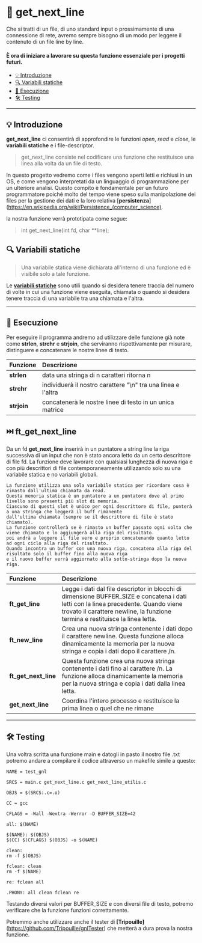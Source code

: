 # 📖 get_next_line

 Che si tratti di un file, di uno standard input o prossimamente di una connessione di rete, avremo sempre bisogno di un modo per leggere il contenuto di un file line by line.

#### È ora di iniziare a lavorare su questa funzione essenziale per i progetti futuri.

<!-- TOC -->
* [💡 Introduzione](#-introduzione)
* [🔍 Variabili statiche](#-variabili-statiche)
* [📝 Esecuzione](#-esecuzione)
* [🛠️ Testing](#-testing)
<!-- TOC -->

------------

## 💡 Introduzione

**get_next_line** ci consentirà di approfondire le funzioni *open*, *read* e *close*, le **variabili statiche** e i file-descriptor.

>get_next_line consiste nel codificare una funzione che restituisce una linea alla volta da un file di testo.

In questo progetto vedremo come i files vengono aperti letti e richiusi in un OS,
e come vengono interpretati da un linguaggio di programmazione per un ulteriore analisi.
Questo compito è fondamentale per un futuro programmatore poiché molto del tempo viene speso
sulla manipolazione dei files per la gestione dei dati e la loro relativa [**persistenza**](https://en.wikipedia.org/wiki/Persistence_(computer_science).

la nostra funzione verrà prototipata come segue:

> int get_next_line(int fd, char **line);

## 🔍 Variabili statiche

> Una variabile statica viene dichiarata all'interno di una funzione ed è visibile solo a tale funzione.

Le **[variabili statiche](https://en.wikipedia.org/wiki/Static_variable)** sono utili quando si desidera tenere traccia del numero di volte in cui una funzione viene eseguita,
chiamata o quando si desidera tenere traccia di una variabile tra una chiamata e l'altra.

____________

## 📝 Esecuzione

Per eseguire il programma andremo ad utilizzare delle funzione già note come 
**strlen**, **strchr** e **strjoin**, che serviranno rispettivamente per misurare,
distinguere e concatenare le nostre linee di testo.

| Funzione    | Descrizione                                                  |
|:------------|:-------------------------------------------------------------|
| **strlen**  | data una stringa di n caratteri ritorna n                    |
| **strchr**  | individuerà il nostro carattere "\n" tra una linea e l'altra |
| **strjoin** | concatenerà le nostre linee di testo in un unica matrice     |

## ⏭️ ft_get_next_line

Da un fd **get_next_line** inserirà in un puntatore a string line la riga successiva di un input 
che non è stato ancora letto da un certo descrittore di file fd. 
La funzione deve lavorare con qualsiasi lunghezza di nuova riga e con più descrittori di file contemporaneamente 
utilizzando solo su una variabile statica e no variabili globali.

    La funzione utilizza una sola variabile statica per ricordare cosa è rimasto dall'ultima chiamata da read. 
    Questa memoria statica è un puntatore a un puntatore dove al primo livello sono presenti più slot di memoria. 
    Ciascuno di questi slot è unico per ogni descrittore di file, punterà a una stringa che leggerà il buff rimanente 
    dall'ultima chiamata (sempre se il descrittore di file è stato chiamato).
    La funzione controllerà se è rimasto un buffer passato ogni volta che viene chiamato e lo aggiungerà alla riga del risultato. 
    poi andrà a leggere il file vero e proprio concatenando quanto letto ad ogni ciclo alla riga del risultato.
    Quando incontra un buffer con una nuova riga, concatena alla riga del risultato solo il buffer fino alla nuova riga 
    e il nuovo buffer verrà aggiornato alla sotto-stringa dopo la nuova riga.

| Funzione             | Descrizione                                                                                                                                                                                                          |
|:---------------------|:---------------------------------------------------------------------------------------------------------------------------------------------------------------------------------------------------------------------|
| **ft_get_line**      | Legge i dati dal file descriptor in blocchi di dimensione BUFFER_SIZE e concatena i dati letti con la linea precedente. Quando viene trovato il carattere newline, la funzione termina e restituisce la linea letta. |
| **ft_new_line**      | Crea una nuova stringa contenente i dati dopo il carattere newline. Questa funzione alloca dinamicamente la memoria per la nuova stringa e copia i dati dopo il carattere /n.                                        |
| **ft_get_next_line** | Questa funzione crea una nuova stringa contenente i dati fino al carattere /n. La funzione alloca dinamicamente la memoria per la nuova stringa e copia i dati dalla linea letta.                                    |
| **get_next_line**    | Coordina l'intero processo e restituisce la prima linea o quel che ne rimane                                                                                                                                         |

____________

## 🛠️ Testing

Una voltra scritta una funzione main e datogli in pasto il nostro file .txt 
potremo andare a compilare il codice attraverso un makefile simile a questo:

    NAME = test_gnl

    SRCS = main.c get_next_line.c get_next_line_utilis.c  

    OBJS = $(SRCS:.c=.o)

    CC = gcc

    CFLAGS = -Wall -Wextra -Werror -D BUFFER_SIZE=42

    all: $(NAME)

    $(NAME): $(OBJS)
    $(CC) $(CFLAGS) $(OBJS) -o $(NAME)

    clean:
    rm -f $(OBJS)

    fclean: clean
    rm -f $(NAME)

    re: fclean all

    .PHONY: all clean fclean re


Testando diversi valori per BUFFER_SIZE e con diversi file di testo, potremo verificare che la funzione funzioni correttamente.

Potremmo anche utilizzare anche il tester di **[Tripouille]**(https://github.com/Tripouille/gnlTester) che metterà a dura prova la nostra funzione.
